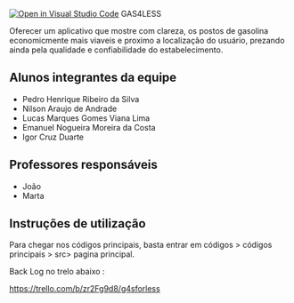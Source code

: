 [![Open in Visual Studio Code](https://classroom.github.com/assets/open-in-vscode-c66648af7eb3fe8bc4f294546bfd86ef473780cde1dea487d3c4ff354943c9ae.svg)](https://classroom.github.com/online_ide?assignment_repo_id=7688277&assignment_repo_type=AssignmentRepo)
GAS4LESS

Oferecer um aplicativo que mostre com clareza, os postos de gasolina economicmente mais viaveis e proximo a localização do usuário, 
prezando ainda pela qualidade e confiabilidade do estabelecimento.

## Alunos integrantes da equipe

* Pedro Henrique Ribeiro da Silva
* Nilson Araujo de Andrade
* Lucas Marques Gomes Viana Lima
* Emanuel Nogueira Moreira da Costa
* Igor Cruz Duarte

## Professores responsáveis

* João
* Marta

## Instruções de utilização

Para chegar nos códigos principais, basta entrar em códigos > códigos principais > src> pagina principal.

Back Log no trelo abaixo : 

https://trello.com/b/zr2Fg9d8/g4sforless
